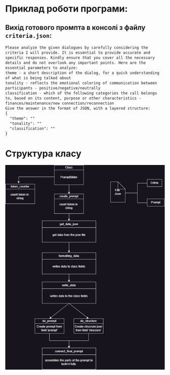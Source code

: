 # Приклад роботи програми:

## Вихід готового промпта в консолі з файлу `criteria.json`: 

```
Please analyze the given dialogues by carefully considering the criteria I will provide. It is essential to provide accurate and specific responses. Kindly ensure that you cover all the necessary details and do not overlook any important points. Here are the essential parameters to analyze:
theme - a short description of the dialog, for a quick understanding of what is being talked about
tonality - reflects the emotional coloring of communication between participants - positive/negative/neutrally
classification - which of the following categories the call belongs to, based on its content, purpose or other characteristics - finances/maintenance/new connection/reconnection
Give the answer in the format of JSON, with a layered structure: 
{
  "theme": ""
  "tonality": ""
  "classification": ""
}
```

# Структура класу

![structure](imeg/structureClass.png)